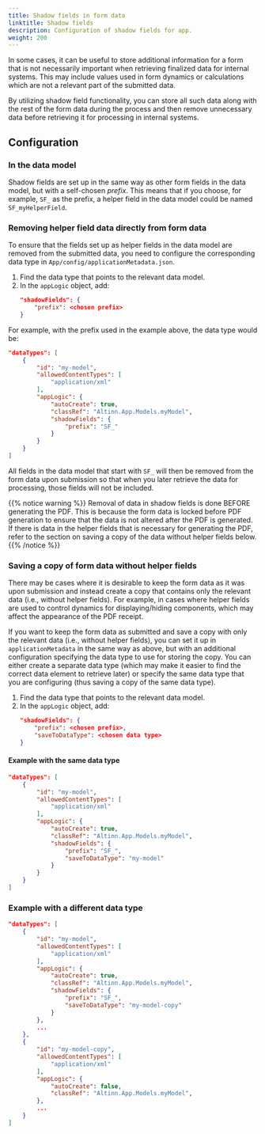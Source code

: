 ```yaml
---
title: Shadow fields in form data
linktitle: Shadow fields
description: Configuration of shadow fields for app.
weight: 200
---
```


In some cases, it can be useful to store additional information for a form that is not necessarily important when
retrieving finalized data for internal systems. This may include values used in form dynamics or calculations which are
not a relevant part of the submitted data.

By utilizing shadow field functionality, you can store all such data along with the rest of the form data during the
process and then remove unnecessary data before retrieving it for processing in internal systems.

## Configuration

### In the data model

Shadow fields are set up in the same way as other form fields in the data model, but with a self-chosen _prefix_. This
means that if you choose, for example, `SF_` as the prefix, a helper field in the data model could be named
`SF_myHelperField`.

### Removing helper field data directly from form data

To ensure that the fields set up as helper fields in the data model are removed from the submitted data, you need to
configure the corresponding data type in `App/config/applicationMetadata.json`.

1. Find the data type that points to the relevant data model.
2. In the `appLogic` object, add:
   ```json
   "shadowFields": {
       "prefix": <chosen prefix>
   }
   ```

For example, with the prefix used in the example above, the data type would be:

```json {linenos=false,hl_lines=[10-12]}
"dataTypes": [
    {
        "id": "my-model",
        "allowedContentTypes": [
            "application/xml"
        ],
        "appLogic": {
            "autoCreate": true,
            "classRef": "Altinn.App.Models.myModel",
            "shadowFields": {
                "prefix": "SF_"
            }
        }
    }
]
```

All fields in the data model that start with `SF_` will then be removed from the form data upon submission so that when
you later retrieve the data for processing, those fields will not be included.

{{% notice warning %}}
Removal of data in shadow fields is done BEFORE generating the PDF. This is because the form data is locked before PDF
generation to ensure that the data is not altered after the PDF is generated.
If there is data in the helper fields that is necessary for generating the PDF, refer to the section on saving a copy of
the data without helper fields below.
{{% /notice %}}

### Saving a copy of form data without helper fields

There may be cases where it is desirable to keep the form data as it was upon submission and instead create a copy that
contains only the relevant data (i.e., without helper fields). For example, in cases where helper fields are used to
control dynamics for displaying/hiding components, which may affect the appearance of the PDF receipt.

If you want to keep the form data as submitted and save a copy with only the relevant data (i.e., without helper fields),
you can set it up in `applicationMetadata` in the same way as above, but with an additional configuration specifying the
data type to use for storing the copy.
You can either create a separate data type (which may make it easier to find the correct data element to retrieve later)
or specify the same data type that you are configuring (thus saving a copy of the same data type).

1. Find the data type that points to the relevant data model.
2. In the `appLogic` object, add:
   ```json
   "shadowFields": {
       "prefix": <chosen prefix>,
       "saveToDataType": <chosen data type>
   }
   ```

#### Example with the same data type

```json {linenos=false,hl_lines=[10-12]}
"dataTypes": [
    {
        "id": "my-model",
        "allowedContentTypes": [
            "application/xml"
        ],
        "appLogic": {
            "autoCreate": true,
            "classRef": "Altinn.App.Models.myModel",
            "shadowFields": {
                "prefix": "SF_",
                "saveToDataType": "my-model"
            }
        }
    }
]
```

### Example with a different data type

```json {linenos=false,hl_lines=[10-13,17-27]}
"dataTypes": [
    {
        "id": "my-model",
        "allowedContentTypes": [
            "application/xml"
        ],
        "appLogic": {
            "autoCreate": true,
            "classRef": "Altinn.App.Models.myModel",
            "shadowFields": {
                "prefix": "SF_",
                "saveToDataType": "my-model-copy"
            }
        },
        ...
    },
    {
        "id": "my-model-copy",
        "allowedContentTypes": [
            "application/xml"
        ],
        "appLogic": {
            "autoCreate": false,
            "classRef": "Altinn.App.Models.myModel",
        },
        ...
    }
]
```

